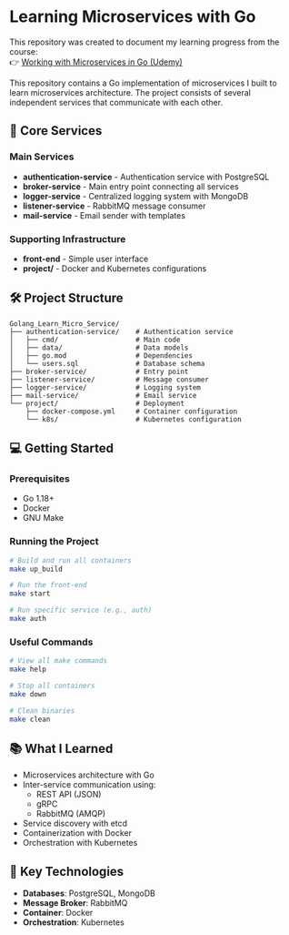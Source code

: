 # Learning Microservices with Go

This repository was created to document my learning progress from the course:  
👉 [Working with Microservices in Go (Udemy)](https://www.udemy.com/course/working-with-microservices-in-go/)

This repository contains a Go implementation of microservices I built to learn microservices architecture. The project consists of several independent services that communicate with each other.

## 🚀 Core Services

### Main Services
- **authentication-service** - Authentication service with PostgreSQL
- **broker-service** - Main entry point connecting all services
- **logger-service** - Centralized logging system with MongoDB
- **listener-service** - RabbitMQ message consumer
- **mail-service** - Email sender with templates

### Supporting Infrastructure
- **front-end** - Simple user interface
- **project/** - Docker and Kubernetes configurations

## 🛠️ Project Structure

```
Golang_Learn_Micro_Service/
├── authentication-service/    # Authentication service
│   ├── cmd/                   # Main code
│   ├── data/                  # Data models
│   ├── go.mod                 # Dependencies
│   └── users.sql              # Database schema
├── broker-service/            # Entry point
├── listener-service/          # Message consumer
├── logger-service/            # Logging system
├── mail-service/              # Email service
└── project/                   # Deployment
    ├── docker-compose.yml     # Container configuration
    └── k8s/                   # Kubernetes configuration
```

## 💻 Getting Started

### Prerequisites
- Go 1.18+
- Docker
- GNU Make

### Running the Project
```bash
# Build and run all containers
make up_build

# Run the front-end
make start

# Run specific service (e.g., auth)
make auth
```

### Useful Commands
```bash
# View all make commands
make help

# Stop all containers
make down

# Clean binaries
make clean
```

## 📚 What I Learned
- Microservices architecture with Go
- Inter-service communication using:
  - REST API (JSON)
  - gRPC
  - RabbitMQ (AMQP)
- Service discovery with etcd
- Containerization with Docker
- Orchestration with Kubernetes

## 🔧 Key Technologies
- **Databases**: PostgreSQL, MongoDB
- **Message Broker**: RabbitMQ
- **Container**: Docker
- **Orchestration**: Kubernetes
